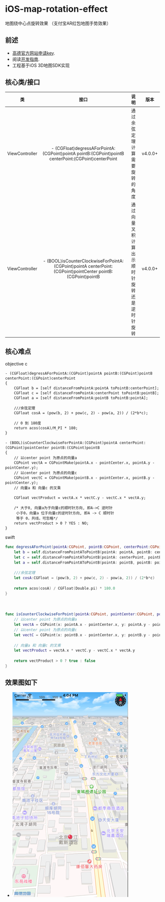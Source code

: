 # iOS-map-rotation-effect
地图绕中心点旋转效果 （支付宝AR红包地图手势效果）

## 前述 ##
- [高德官方网站申请key](http://id.amap.com/?ref=http%3A%2F%2Fapi.amap.com%2Fkey%2F).
- 阅读[开发指南](http://lbs.amap.com/api/ios-sdk/summary/).
- 工程基于iOS 3D地图SDK实现

## 核心类/接口 ##
| 类    | 接口  | 说明   | 版本  |
| -----|:-----:|:-----:|:-----:|
| ViewController	| - (CGFloat)degressAForPointA:(CGPoint)pointA pointB:(CGPoint)pointB centerPoint:(CGPoint)centerPoint | 通过余弦定理计算需要旋转的角度 | v4.0.0+ |
| ViewController	| - (BOOL)isCounterClockwiseForPointA:(CGPoint)pointA centerPoint:(CGPoint)pointCenter pointB:(CGPoint)pointB | 通过向量叉积计算出示顺时针旋转还是逆时针旋转 | v4.0.0+ |

## 核心难点 ##
objective c

``` objc
- (CGFloat)degressAForPointA:(CGPoint)pointA pointB:(CGPoint)pointB centerPoint:(CGPoint)centerPoint
{
    CGFloat b = [self distanceFromPointA:pointA toPointB:centerPoint];
    CGFloat c = [self distanceFromPointA:centerPoint toPointB:pointB];
    CGFloat a = [self distanceFromPointA:pointB toPointB:pointA];
    
    ///余弦定理
    CGFloat cosA = (pow(b, 2) + pow(c, 2) - pow(a, 2)) / (2*b*c);
    
    // 0 到 180度
    return acos(cosA)/M_PI * 180;
}

- (BOOL)isCounterClockwiseForPointA:(CGPoint)pointA centerPoint:(CGPoint)pointCenter pointB:(CGPoint)pointB
{
    // 以center point 为原点的向量a
    CGPoint vectA = CGPointMake(pointA.x - pointCenter.x, pointA.y - pointCenter.y);
    // 以center point 为原点的向量c
    CGPoint vectC = CGPointMake(pointB.x - pointCenter.x, pointB.y - pointCenter.y);
    // 向量a 和 向量c 的叉乘
    
    CGFloat vectProduct = vectA.x * vectC.y - vectC.x * vectA.y;
    
    /* 大于0, 向量a为于向量c的顺时针方向, 即A->C 逆时针
     小于0，向量a 位于向量c的逆时针方向, 即A -> C 顺时针
     等于 0，共线，可忽略*/
    return vectProduct > 0 ? YES : NO;
}
```


swift

``` swift
func degressAForPoint(pointA:CGPoint, pointB:CGPoint, centerPoint:CGPoint) -> CGFloat {
    let b = self.distanceFromPointAToPointB(pointA: pointA, pointB: centerPoint)
    let c = self.distanceFromPointAToPointB(pointA: centerPoint, pointB: pointB)
    let a = self.distanceFromPointAToPointB(pointA: pointB, pointB: pointA)
    
    ///余弦定理
    let cosA:CGFloat = (pow(b, 2) + pow(c, 2) - pow(a, 2)) / (2*b*c)
    
    return acos(cosA) / CGFloat(Double.pi) * 180.0
}
    
    
    
func isCounterClockwiseForPoint(pointA:CGPoint, pointCenter:CGPoint, pointB:CGPoint) -> Bool {
    // 以center point 为原点的向量a
    let vectA = CGPoint(x: pointA.x - pointCenter.x, y: pointA.y - pointCenter.y)
    // 以center point 为原点的向量c
    let vectC = CGPoint(x: pointB.x - pointCenter.x, y: pointB.y - pointCenter.y)
    
    // 向量a 和 向量c 的叉乘
    let vectProduct = vectA.x * vectC.y - vectC.x * vectA.y
    
    return vectProduct > 0 ? true : false
}

```


## 效果图如下 ##
* ![Screenshot](pictures/screenshot01.png "Case01")
